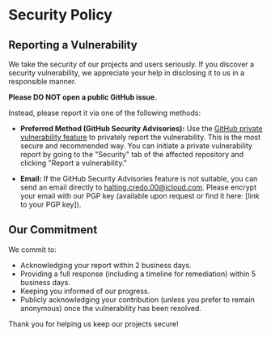 # Security Policy

## Reporting a Vulnerability

We take the security of our projects and users seriously. If you discover a security vulnerability, we appreciate your help in disclosing it to us in a responsible manner.

**Please DO NOT open a public GitHub issue.**

Instead, please report it via one of the following methods:

* **Preferred Method (GitHub Security Advisories):** Use the [GitHub private vulnerability feature](https://github.com/apple/containerization/security/advisories/new) to privately report the vulnerability. This is the most secure and recommended way. You can initiate a private vulnerability report by going to the "Security" tab of the affected repository and clicking "Report a vulnerability."

* **Email:** If the GitHub Security Advisories feature is not suitable, you can send an email directly to [halting.credo.00@icloud.com](mailto:halting.credo.00@icloud.com). Please encrypt your email with our PGP key (available upon request or find it here: [link to your PGP key]).


## Our Commitment

We commit to:

* Acknowledging your report within 2 business days.
* Providing a full response (including a timeline for remediation) within 5 business days.
* Keeping you informed of our progress.
* Publicly acknowledging your contribution (unless you prefer to remain anonymous) once the vulnerability has been resolved.

Thank you for helping us keep our projects secure!
